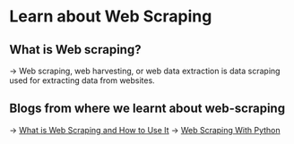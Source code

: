 # Learn about Web Scraping

## What is Web scraping?
-> Web scraping, web harvesting, or web data extraction is data scraping used for extracting data from websites.

## Blogs from where we learnt about web-scraping
-> [What is Web Scraping and How to Use It](https://www.geeksforgeeks.org/what-is-web-scraping-and-how-to-use-it/) 
-> [Web Scraping With Python](https://www.edureka.co/blog/web-scraping-with-python/)
